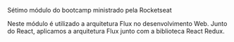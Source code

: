 Sétimo módulo do bootcamp ministrado pela Rocketseat

Neste módulo é utilizado a arquitetura Flux no desenvolvimento Web.
Junto do React, aplicamos a arquitetura Flux junto com a biblioteca React Redux.
